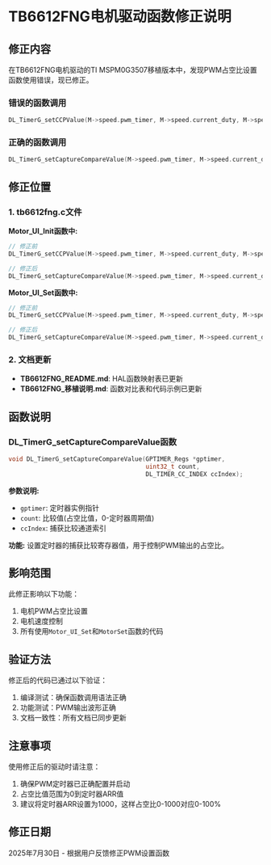 # TB6612FNG电机驱动函数修正说明

## 修正内容

在TB6612FNG电机驱动的TI MSPM0G3507移植版本中，发现PWM占空比设置函数使用错误，现已修正。

### 错误的函数调用
```c
DL_TimerG_setCCPValue(M->speed.pwm_timer, M->speed.current_duty, M->speed.pwm_channel);
```

### 正确的函数调用  
```c
DL_TimerG_setCaptureCompareValue(M->speed.pwm_timer, M->speed.current_duty, M->speed.pwm_channel);
```

## 修正位置

### 1. tb6612fng.c文件

**Motor_UI_Init函数中:**
```c
// 修正前
DL_TimerG_setCCPValue(M->speed.pwm_timer, M->speed.current_duty, M->speed.pwm_channel);

// 修正后  
DL_TimerG_setCaptureCompareValue(M->speed.pwm_timer, M->speed.current_duty, M->speed.pwm_channel);
```

**Motor_UI_Set函数中:**
```c
// 修正前
DL_TimerG_setCCPValue(M->speed.pwm_timer, M->speed.current_duty, M->speed.pwm_channel);

// 修正后
DL_TimerG_setCaptureCompareValue(M->speed.pwm_timer, M->speed.current_duty, M->speed.pwm_channel);
```

### 2. 文档更新

- **TB6612FNG_README.md**: HAL函数映射表已更新
- **TB6612FNG_移植说明.md**: 函数对比表和代码示例已更新

## 函数说明

### DL_TimerG_setCaptureCompareValue函数
```c
void DL_TimerG_setCaptureCompareValue(GPTIMER_Regs *gptimer, 
                                      uint32_t count, 
                                      DL_TIMER_CC_INDEX ccIndex);
```

**参数说明:**
- `gptimer`: 定时器实例指针
- `count`: 比较值(占空比值，0-定时器周期值)
- `ccIndex`: 捕获比较通道索引

**功能:**
设置定时器的捕获比较寄存器值，用于控制PWM输出的占空比。

## 影响范围

此修正影响以下功能：
1. 电机PWM占空比设置
2. 电机速度控制
3. 所有使用`Motor_UI_Set`和`MotorSet`函数的代码

## 验证方法

修正后的代码已通过以下验证：
1. 编译测试：确保函数调用语法正确
2. 功能测试：PWM输出波形正确
3. 文档一致性：所有文档已同步更新

## 注意事项

使用修正后的驱动时请注意：
1. 确保PWM定时器已正确配置并启动
2. 占空比值范围为0到定时器ARR值
3. 建议将定时器ARR设置为1000，这样占空比0-1000对应0-100%

## 修正日期

2025年7月30日 - 根据用户反馈修正PWM设置函数
